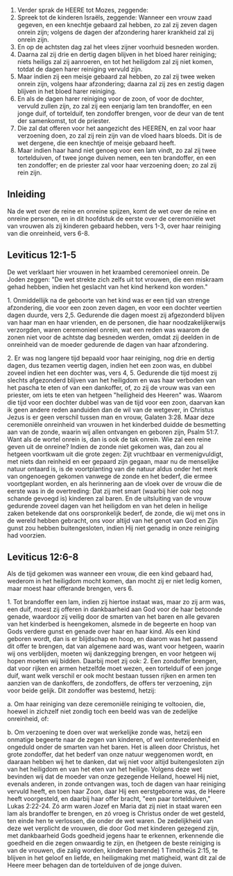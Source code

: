 1. Verder sprak de HEERE tot Mozes, zeggende: 
2. Spreek tot de kinderen Israëls, zeggende: Wanneer een vrouw zaad gegeven, en een knechtje gebaard zal hebben, zo zal zij zeven dagen onrein zijn; volgens de dagen der afzondering harer krankheid zal zij onrein zijn. 
3. En op de achtsten dag zal het vlees zijner voorhuid besneden worden. 
4. Daarna zal zij drie en dertig dagen blijven in het bloed harer reiniging; niets heiligs zal zij aanroeren, en tot het heiligdom zal zij niet komen, totdat de dagen harer reiniging vervuld zijn. 
5. Maar indien zij een meisje gebaard zal hebben, zo zal zij twee weken onrein zijn, volgens haar afzondering; daarna zal zij zes en zestig dagen blijven in het bloed harer reiniging. 
6. En als de dagen harer reiniging voor de zoon, of voor de dochter, vervuld zullen zijn, zo zal zij een eenjarig lam ten brandoffer, en een jonge duif, of tortelduif, ten zondoffer brengen, voor de deur van de tent der samenkomst, tot de priester. 
7. Die zal dat offeren voor het aangezicht des HEEREN, en zal voor haar verzoening doen, zo zal zij rein zijn van de vloed haars bloeds. Dit is de wet dergene, die een knechtje of meisje gebaard heeft. 
8. Maar indien haar hand niet genoeg voor een lam vindt, zo zal zij twee tortelduiven, of twee jonge duiven nemen, een ten brandoffer, en een ten zondoffer; en de priester zal voor haar verzoening doen; zo zal zij rein zijn. 

## Inleiding 

Na de wet over de reine en onreine spijzen, komt de wet over de reine en onreine personen, en in dit hoofdstuk de eerste over de ceremoniële wet van vrouwen als zij kinderen gebaard hebben, vers 1-3, over haar reiniging van die onreinheid, vers 6-8.

## Leviticus 12:1-5 

De wet verklaart hier vrouwen in het kraambed ceremonieel onrein. De Joden zeggen: "De wet strekte zich zelfs uit tot vrouwen, die een miskraam gehad hebben, indien het geslacht van het kind herkend kon worden." 

1\. Onmiddellijk na de geboorte van het kind was er een tijd van strenge afzondering, die voor een zoon zeven dagen, en voor een dochter veertien dagen duurde, vers 2,5. Gedurende die dagen moest zij afgezonderd blijven van haar man en haar vrienden, en de personen, die haar noodzakelijkerwijs verzorgden, waren ceremonieel onrein, wat een reden was waarom de zonen niet voor de achtste dag besneden werden, omdat zij deelden in de onreinheid van de moeder gedurende de dagen van haar afzondering.

2\. Er was nog langere tijd bepaald voor haar reiniging, nog drie en dertig dagen, dus tezamen veertig dagen, indien het een zoon was, en dubbel zoveel indien het een dochter was, vers 4, 5. Gedurende die tijd moest zij slechts afgezonderd blijven van het heiligdom en was haar verboden van het pascha te eten of van een dankoffer, of, zo zij de vrouw was van een priester, om iets te eten van hetgeen "heiligheid des Heeren" was. Waarom die tijd voor een dochter dubbel was van de tijd voor een zoon, daarvan kan ik geen andere reden aanduiden dan de wil van de wetgever, in Christus Jezus is er geen verschil tussen man en vrouw, Galaten 3:28. Maar deze ceremoniële onreinheid van vrouwen in het kinderbed duidde de besmetting aan van de zonde, waarin wij allen ontvangen en geboren zijn, Psalm 51:7. Want als de wortel onrein is, dan is ook de tak onrein. Wie zal een reine geven uit de onreine? Indien de zonde niet gekomen was, dan zou al hetgeen voortkwam uit die grote zegen: Zijt vruchtbaar en vermenigvuldigt, met niets dan reinheid en eer gepaard zijn gegaan, maar nu de menselijke natuur ontaard is, is de voortplanting van die natuur aldus onder het merk van ongenoegen gekomen vanwege de zonde en het bederf, die ermee voortgeplant worden, en als herinnering aan de vloek over de vrouw die de eerste was in de overtreding: Dat zij met smart (waarbij hier ook nog schande gevoegd is) kinderen zal baren. En de uitsluiting van de vrouw gedurende zoveel dagen van het heiligdom en van het delen in heilige zaken betekende dat ons oorspronkelijk bederf, de zonde, die wij met ons in de wereld hebben gebracht, ons voor altijd van het genot van God en Zijn gunst zou hebben buitengesloten, indien Hij niet genadig in onze reiniging had voorzien.

## Leviticus 12:6-8 

Als de tijd gekomen was wanneer een vrouw, die een kind gebaard had, wederom in het heiligdom mocht komen, dan mocht zij er niet ledig komen, maar moest haar offerande brengen, vers 6.

1\. Tot brandoffer een lam, indien zij hiertoe instaat was, maar zo zij arm was, een duif, moest zij offeren in dankbaarheid aan God voor de haar betoonde genade, waardoor zij veilig door de smarten van het baren en alle gevaren van het kinderbed is heengekomen, alsmede in de begeerte en hoop van Gods verdere gunst en genade over haar en haar kind. Als een kind geboren wordt, dan is er blijdschap en hoop, en daarom was het passend dit offer te brengen, dat van algemene aard was, want voor hetgeen, waarin wij ons verblijden, moeten wij dankzegging brengen, en voor hetgeen wij hopen moeten wij bidden. Daarbij moet zij ook: 2. Een zondoffer brengen, dat voor rijken en armen hetzelfde moet wezen, een tortelduif of een jonge duif, want welk verschil er ook mocht bestaan tussen rijken en armen ten aanzien van de dankoffers, de zondoffers, de offers ter verzoening, zijn voor beide gelijk. Dit zondoffer was bestemd, hetzij:

a. Om haar reiniging van deze ceremoniële reiniging te voltooien, die, hoewel in zichzelf niet zondig toch een beeld was van de zedelijke onreinheid, of:

b. Om verzoening te doen over wat werkelijke zonde was, hetzij een onmatige begeerte naar de zegen van kinderen, of wel ontevredenheid en ongeduld onder de smarten van het baren. Het is alleen door Christus, het grote zondoffer, dat het bederf van onze natuur weggenomen wordt, en daaraan hebben wij het te danken, dat wij niet voor altijd buitengesloten zijn van het heiligdom en van het eten van het heilige. Volgens deze wet bevinden wij dat de moeder van onze gezegende Heiland, hoewel Hij niet, evenals anderen, in zonde ontvangen was, toch de dagen van haar reiniging vervuld heeft, en toen haar Zoon, daar Hij een eerstgeborene was, de Heere heeft voorgesteld, en daarbij haar offer bracht, "een paar tortelduiven," Lukas 2:22-24. Zó arm waren Jozef en Maria dat zij niet in staat waren een lam als brandoffer te brengen, en zó vroeg is Christus onder de wet gesteld, ten einde hen te verlossen, die onder de wet waren. De zedelijkheid van deze wet verplicht de vrouwen, die door God met kinderen gezegend zijn, met dankbaarheid Gods goedheid jegens haar te erkennen, erkennende die goedheid en die zegen onwaardig te zijn, en (hetgeen de beste reiniging is van de vrouwen, die zalig worden, kinderen barende) 1 Timotheüs 2:15, te blijven in het geloof en liefde, en heiligmaking met matigheid, want dit zal de Heere meer behagen dan de tortelduiven of de jonge duiven.
